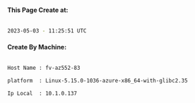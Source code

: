 
   
#### This Page Create at:

```bash

2023-05-03 - 11:25:51 UTC

```

#### Create By Machine:

```bash

Host Name : fv-az552-83

platform  : Linux-5.15.0-1036-azure-x86_64-with-glibc2.35

Ip Local  : 10.1.0.137

```


